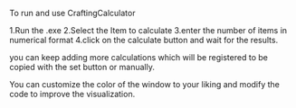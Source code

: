 To run and use CraftingCalculator

1.Run the .exe
2.Select the Item to calculate
3.enter the number of items in numerical format
4.click on the calculate button and wait for the results.

you can keep adding more calculations which will be registered to be copied with the set button or manually.

You can customize the color of the window to your liking and modify the code to improve the visualization.